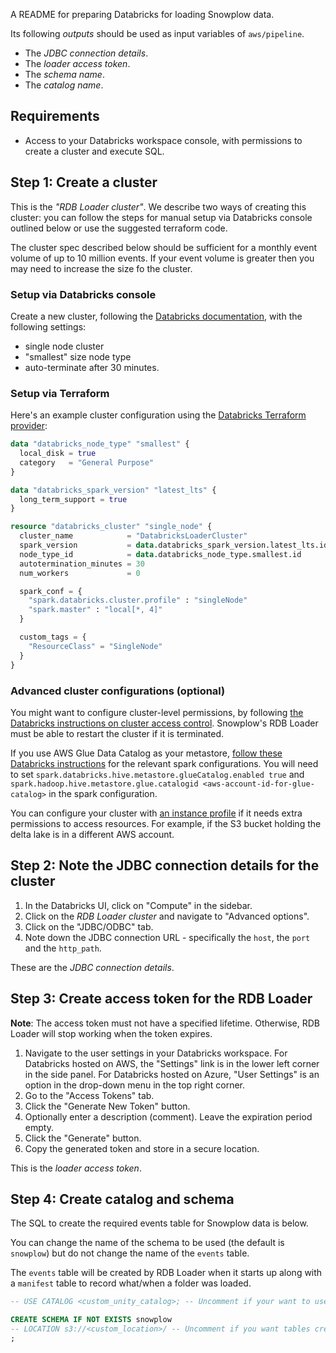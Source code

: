 A README for preparing Databricks for loading Snowplow data.

Its following *outputs* should be used as input variables of `aws/pipeline`.

* The *JDBC connection details*.
* The *loader access token*.
* The *schema name*.
* The *catalog name*.

## Requirements

* Access to your Databricks workspace console, with permissions to create a cluster and execute SQL.

## Step 1: Create a cluster

This is the *"RDB Loader cluster"*.  We describe two ways of creating this cluster: you can follow the steps for manual setup via Databricks console outlined below or use the suggested terraform code.

The cluster spec described below should be sufficient for a monthly event volume of up to 10 million events. If your event volume is greater then you may need to increase the size fo the cluster.

### Setup via Databricks console

Create a new cluster, following the [Databricks documentation](https://docs.databricks.com/clusters/create.html), with the following settings:

* single node cluster
* "smallest" size node type
* auto-terminate after 30 minutes.

### Setup via Terraform

Here's an example cluster configuration using the [Databricks Terraform provider](https://docs.databricks.com/dev-tools/terraform/index.html):

```terraform
data "databricks_node_type" "smallest" {
  local_disk = true
  category   = "General Purpose"
}

data "databricks_spark_version" "latest_lts" {
  long_term_support = true
}

resource "databricks_cluster" "single_node" {
  cluster_name            = "DatabricksLoaderCluster"
  spark_version           = data.databricks_spark_version.latest_lts.id
  node_type_id            = data.databricks_node_type.smallest.id
  autotermination_minutes = 30
  num_workers             = 0

  spark_conf = {
    "spark.databricks.cluster.profile" : "singleNode"
    "spark.master" : "local[*, 4]"
  }

  custom_tags = {
    "ResourceClass" = "SingleNode"
  }
}
```

### Advanced cluster configurations (optional)

You might want to configure cluster-level permissions, by following [the Databricks instructions on cluster access control](https://docs.databricks.com/security/access-control/cluster-acl.html).  Snowplow's RDB Loader must be able to restart the cluster if it is terminated.

If you use AWS Glue Data Catalog as your metastore, [follow these Databricks instructions](https://docs.databricks.com/data/metastores/aws-glue-metastore.html) for the relevant spark configurations.  You will need to set `spark.databricks.hive.metastore.glueCatalog.enabled true` and `spark.hadoop.hive.metastore.glue.catalogid <aws-account-id-for-glue-catalog>` in the spark configuration.

You can configure your cluster with [an instance profile](https://docs.databricks.com/administration-guide/cloud-configurations/aws/instance-profiles.html) if it needs extra permissions to access resources.  For example, if the S3 bucket holding the delta lake is in a different AWS account.

## Step 2: Note the JDBC connection details for the cluster

1. In the Databricks UI, click on "Compute" in the sidebar.
2. Click on the *RDB Loader cluster* and navigate to "Advanced options".
3. Click on the "JDBC/ODBC" tab.
4. Note down the JDBC connection URL - specifically the `host`, the `port` and the `http_path`.

These are the *JDBC connection details*.

## Step 3: Create access token for the RDB Loader

**Note**: The access token must not have a specified lifetime. Otherwise, RDB Loader will stop working when the token expires.

1. Navigate to the user settings in your Databricks workspace.  For Databricks hosted on AWS, the "Settings" link is in the lower left corner in the side panel.  For Databricks hosted on Azure, "User Settings" is an option in the drop-down menu in the top right corner.
2. Go to the "Access Tokens" tab.
3. Click the "Generate New Token" button.
4. Optionally enter a description (comment). Leave the expiration period empty.
5. Click the "Generate" button.
6. Copy the generated token and store in a secure location.

This is the *loader access token*.

## Step 4: Create catalog and schema

The SQL to create the required events table for Snowplow data is below.

You can change the name of the schema to be used (the default is `snowplow`) but do not change the name of the `events` table.

The `events` table will be created by RDB Loader when it starts up along with a `manifest` table to record what/when a folder was loaded.

```sql
-- USE CATALOG <custom_unity_catalog>; -- Uncomment if your want to use a custom Unity catalog and replace with your own value.

CREATE SCHEMA IF NOT EXISTS snowplow
-- LOCATION s3://<custom_location>/ -- Uncomment if you want tables created by Snowplow to be located in a non-default bucket or directory.
;
```
